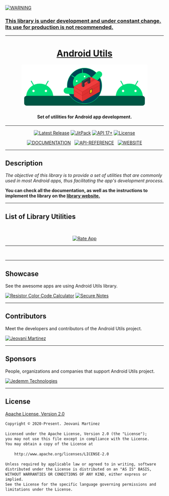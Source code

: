     
<a href="#"><img src="https://img.shields.io/badge/WARNING-blue?style=for-the-badge&label=%20&labelColor=gray&color=yellow&logoColor=FFFFFF" alt="WARNING">

### This library is under development and under constant change. Its use for production is not recommended.

---


<h1 align="center">Android Utils</h2>
<p align="center"><a href="https://jeovanimartinez.github.io/Android-Utils/" target="_blank" rel="noopener noreferrer"><img width="400" src="https://github.com/JeovaniMartinez/Android-Utils/blob/master/resources/introduction.svg" alt="Android Utils Logo"></a></p>
<h4 align="center">Set of utilities for Android app development.</h4>

---

<p align="center">
    <a href="https://github.com/JeovaniMartinez/Android-Utils/releases"><img src="https://img.shields.io/github/v/release/JeovaniMartinez/Android-Utils?color=orange&include_prereleases&style=flat-square" alt="Latest Release"></a>
    <a href="https://jitpack.io/#JeovaniMartinez/Android-Utils"><img src="https://img.shields.io/jitpack/v/github/JeovaniMartinez/Android-Utils?color=blue&style=flat-square" alt="JitPack"></a>
    <a href="#"><img src="https://img.shields.io/badge/API-17%2B-lightgrey?style=flat-square" alt="API 17+"></a>
    <a href="/LICENSE"><img src="https://img.shields.io/github/license/JeovaniMartinez/Android-Utils?style=flat-square" alt="License"></a>
</p>

<p align="center">
<a href="https://jeovanimartinez.github.io/Android-Utils/docs/"><img src="https://img.shields.io/badge/DOCS-DOCUMENTATION-blue?style=for-the-badge&logo=read-the-docs&label=%20&labelColor=3F3F3F&color=008097&logoColor=FFFFFF" alt="DOCUMENTATION"></a>&nbsp;&nbsp;
<a href="https://jeovanimartinez.github.io/Android-Utils/docs/reference/androidutils/index.html"><img src="https://img.shields.io/badge/API-REFERENCE-blue?style=for-the-badge&labelColor=3F3F3F&color=00996F" alt="API-REFERENCE"></a>&nbsp;&nbsp;
    <a href="https://jeovanimartinez.github.io/Android-Utils/"><img src="https://img.shields.io/badge/WEB-WEBSITE-blue?style=for-the-badge&logo=tor-browser&label=%20&labelColor=3F3F3F&color=DA5900&logoColor=FFFFFF" alt="WEBSITE"></a>
<p align="center">

---



## Description

_The objective of this library is to provide a set of utilities that are commonly used in most Android apps, thus facilitating the app's development process._

**You can check all the documentation, as well as the instructions to implement the library on the [library website.](https://jeovanimartinez.github.io/Android-Utils/docs/)**

---

## List of Library Utilities


<p align="center">
<img src="" alt="">
</p>

<p align="center">
    <a href="https://jeovanimartinez.github.io/Android-Utils/docs/utilities/rate-app"><img src="https://user-images.githubusercontent.com/38060456/113655130-e18ae300-965e-11eb-975f-3ee65ed89986.png" alt="Rate App"></a>
</p>

---

<p align="center">
    <a href="https://jeovanimartinez.github.io/Android-Utils/docs/"><img src="https://user-images.githubusercontent.com/38060456/113648898-08dbb300-9653-11eb-8439-bc1195f556d5.jpg" alt=""></a>
</p>


---

## Showcase

See the awesome apps are using Android Utils library.

[<img src="https://user-images.githubusercontent.com/38060456/113607949-7c5bd100-960f-11eb-9f3b-1a0cd8ffebb4.png" alt="Resistor Color Code Calculator">](https://play.google.com/store/apps/details?id=com.jedemm.resistorcalculator)
[<img src="https://user-images.githubusercontent.com/38060456/113640928-25232400-9642-11eb-9d81-013216dd7916.png" alt="Secure Notes">](https://play.google.com/store/apps/details?id=com.jedemm.securenotes)

--- 

## Contributors

Meet the developers and contributors of the Android Utils project.

[<img src="https://user-images.githubusercontent.com/38060456/113641090-83e89d80-9642-11eb-8852-8a278739a5ac.png" alt="Jeovani Martinez">](https://github.com/jeovanimartinez)

---

## Sponsors

People, organizations and companies that support Android Utils project.

[<img src="https://user-images.githubusercontent.com/38060456/113641249-e5a90780-9642-11eb-9af7-8c39d800a79b.png" alt="Jedemm Technologies">](https://jedemm.com/)

---

## License

[Apache License, Version 2.0](/LICENSE)

```
Copyright © 2020-Present. Jeovani Martinez

Licensed under the Apache License, Version 2.0 (the "License");
you may not use this file except in compliance with the License.
You may obtain a copy of the License at

    http://www.apache.org/licenses/LICENSE-2.0

Unless required by applicable law or agreed to in writing, software
distributed under the License is distributed on an "AS IS" BASIS,
WITHOUT WARRANTIES OR CONDITIONS OF ANY KIND, either express or implied.
See the License for the specific language governing permissions and
limitations under the License.
```
